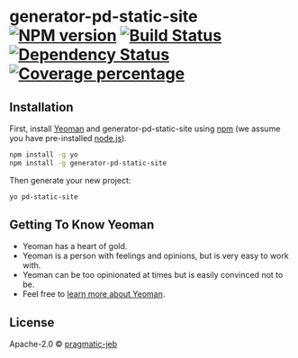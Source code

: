# generator-pd-static-site [![NPM version][npm-image]][npm-url] [![Build Status][travis-image]][travis-url] [![Dependency Status][daviddm-image]][daviddm-url] [![Coverage percentage][coveralls-image]][coveralls-url]
> 

## Installation

First, install [Yeoman](http://yeoman.io) and generator-pd-static-site using [npm](https://www.npmjs.com/) (we assume you have pre-installed [node.js](https://nodejs.org/)).

```bash
npm install -g yo
npm install -g generator-pd-static-site
```

Then generate your new project:

```bash
yo pd-static-site
```

## Getting To Know Yeoman

 * Yeoman has a heart of gold.
 * Yeoman is a person with feelings and opinions, but is very easy to work with.
 * Yeoman can be too opinionated at times but is easily convinced not to be.
 * Feel free to [learn more about Yeoman](http://yeoman.io/).

## License

Apache-2.0 © [pragmatic-jeb]()


[npm-image]: https://badge.fury.io/js/generator-pd-static-site.svg
[npm-url]: https://npmjs.org/package/generator-pd-static-site
[travis-image]: https://travis-ci.com/pragmatic-jeb/generator-pd-static-site.svg?branch=master
[travis-url]: https://travis-ci.com/pragmatic-jeb/generator-pd-static-site
[daviddm-image]: https://david-dm.org/pragmatic-jeb/generator-pd-static-site.svg?theme=shields.io
[daviddm-url]: https://david-dm.org/pragmatic-jeb/generator-pd-static-site
[coveralls-image]: https://coveralls.io/repos/pragmatic-jeb/generator-pd-static-site/badge.svg
[coveralls-url]: https://coveralls.io/r/pragmatic-jeb/generator-pd-static-site
